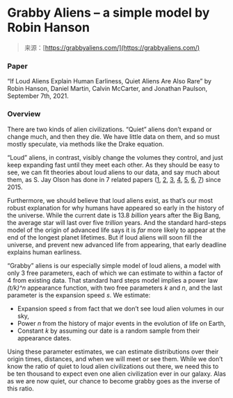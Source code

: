 <!--yml
category: 未分类
date: 2024-05-27 14:44:28
-->

# Grabby Aliens – a simple model by Robin Hanson

> 来源：[https://grabbyaliens.com/](https://grabbyaliens.com/)

### Paper

“If Loud Aliens Explain Human Earliness, Quiet Aliens Are Also Rare” by Robin Hanson, Daniel Martin, Calvin McCarter, and Jonathan Paulson, September 7th, 2021.

### Overview

There are two kinds of alien civilizations. “Quiet” aliens don’t expand or change much, and then they die. We have little data on them, and so must mostly speculate, via methods like the Drake equation.

“Loud” aliens, in contrast, visibly change the volumes they control, and just keep expanding fast until they meet each other. As they should be easy to see, we can fit theories about loud aliens to our data, and say much about them, as S. Jay Olson has done in 7 related papers ([1](https://arxiv.org/abs/1411.4359), [2](https://arxiv.org/abs/1507.05969), [3](https://arxiv.org/abs/1512.01521), [4](https://arxiv.org/abs/1608.07522), [5](https://arxiv.org/abs/1704.04125), [6](https://arxiv.org/abs/1805.06329), [7](https://arxiv.org/abs/2002.08194)) since 2015.

Furthermore, we should believe that loud aliens exist, as that’s our most robust explanation for why humans have appeared so early in the history of the universe. While the current date is 13.8 *billion* years after the Big Bang, the average star will last over five *trillion* years. And the standard hard-steps model of the origin of advanced life says it is *far* more likely to appear at the end of the longest planet lifetimes. But if loud aliens will soon fill the universe, and prevent new advanced life from appearing, that early deadline explains human earliness.

“Grabby” aliens is our especially simple model of loud aliens, a model with only 3 free parameters, each of which we can estimate to within a factor of 4 from existing data. That standard hard steps model implies a power law *(t/k)^n* appearance function, with two free parameters *k* and *n*, and the last parameter is the expansion speed *s*. We estimate:

*   Expansion speed *s* from fact that we don’t see loud alien volumes in our sky,
*   Power *n* from the history of major events in the evolution of life on Earth,
*   Constant *k* by assuming our date is a random sample from their appearance dates.

Using these parameter estimates, we can estimate distributions over their origin times, distances, and when we will meet or see them. While we don’t know the ratio of quiet to loud alien civilizations out there, we need this to be ten thousand to expect even one alien civilization ever in our galaxy. Alas as we are now quiet, our chance to become grabby goes as the inverse of this ratio.